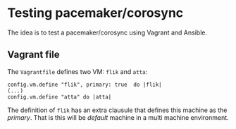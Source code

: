 # Testing pacemaker/corosync

The idea is to test a pacemaker/corosync using Vagrant and Ansible.

## Vagrant file

The `Vagrantfile` defines two VM: `flik` and `atta`:

    config.vm.define "flik", primary: true  do |flik|
    (...)
    config.vm.define "atta" do |atta|

The definition of `flik` has an extra clausule that defines this machine as the *primary*. That is this will be *default* machine in a multi machine environment.    